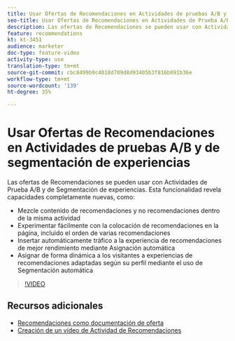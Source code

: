 ```yaml
---
title: Usar Ofertas de Recomendaciones en Actividades de pruebas A/B y de segmentación de experiencias
seo-title: Usar Ofertas de Recomendaciones en Actividades de Prueba A/B y Segmentación de experiencias en Adobe Target
description: Las ofertas de Recomendaciones se pueden usar con Actividades de Prueba A/B y de Segmentación de experiencias.
feature: recommendations
kt: kt-3451
audience: marketer
doc-type: feature-video
activity-type: use
translation-type: tm+mt
source-git-commit: cbc8499b9c4018d709d8d93405b3f816b091b36e
workflow-type: tm+mt
source-wordcount: '139'
ht-degree: 35%

---
```



# Usar Ofertas de Recomendaciones en Actividades de pruebas A/B y de segmentación de experiencias

Las ofertas de Recomendaciones se pueden usar con Actividades de Prueba A/B y de Segmentación de experiencias. Esta funcionalidad revela capacidades completamente nuevas, como:

* Mezcle contenido de recomendaciones y no recomendaciones dentro de la misma actividad
* Experimentar fácilmente con la colocación de recomendaciones en la página, incluido el orden de varias recomendaciones
* Insertar automáticamente tráfico a la experiencia de recomendaciones de mejor rendimiento mediante Asignación automática
* Asignar de forma dinámica a los visitantes a experiencias de recomendaciones adaptadas según su perfil mediante el uso de Segmentación automática

>[!VIDEO](https://video.tv.adobe.com/v/28878?quality=12)

## Recursos adicionales

* [Recomendaciones como documentación de oferta](https://docs.adobe.com/content/help/en/target/using/recommendations/recommendations-as-an-offer.html)
* [Creación de un vídeo de Actividad de Recomendaciones](create-a-recommendations-activity.md)
